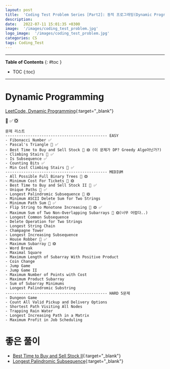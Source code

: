```yaml
---
layout: post
title:  'Coding Test Problem Series [Part2]: 동적 프로그래밍(Dynamic Programming) - 문제'
description: 
date:   2022-07-11 15:01:35 +0300
image:  '/images/coding_test_problem.jpg'
logo_image:  '/images/coding_test_problem.jpg'
categories: CS
tags: Coding_Test
---
```

---

**Table of Contents**
{: #toc }
*  TOC
{:toc}

---

# Dynamic Programming

[LeetCode, Dynamic Programming](https://leetcode.com/tag/dynamic-programming/){:target="_blank"} 

💟 ✅ ❎   

```
문제 리스트
--------------------------------------------- EASY
- Fibonacci Number ✅
- Pascal's Triangle 💟 ✅
- Best Time to Buy and Sell Stock 💟 ❎ (이 문제가 DP? Greedy Algo아닌가?)
- Climbing Stairs 💟 ✅
- Is Subsequence ✅
- Counting Bits ✅
- Min Cost Climbing Stairs 💟 ✅
--------------------------------------------- MEDIUM
- All Possible Full Binary Trees 💟 ❎
- Minimum Cost For Tickets 💟 ❎
- Best Time to Buy and Sell Stock II 💟 ✅  
- Unique Paths 💟 ✅
- Longest Palindromic Subsequence 💟 ❎
- Minimum ASCII Delete Sum for Two Strings
- Minimum Path Sum 💟 ✅ 
- Flip String to Monotone Increasing 💟 ❎ ✅ 
- Maximum Sum of Two Non-Overlapping Subarrays 💟 ❎(너무 어렵다..)
- Longest Common Subsequence
- Delete Operation for Two Strings
- Longest String Chain
- Champagne Tower
- Longest Increasing Subsequence
- House Robber 💟 ✅ 
- Maximum Subarray 💟 ❎
- Word Break
- Maximal Square
- Maximum Length of Subarray With Positive Product
- Coin Change
- Jump Game
- Jump Game II
- Maximum Number of Points with Cost
- Maximum Product Subarray
- Sum of Subarray Minimums
- Longest Palindromic Substring
--------------------------------------------- HARD 5문제
- Dungeon Game
- Count All Valid Pickup and Delivery Options
- Shortest Path Visiting All Nodes
- Trapping Rain Water
- Longest Increasing Path in a Matrix
- Maximum Profit in Job Scheduling
```


# 좋은 풀이

- [Best Time to Buy and Sell Stock II](https://leetcode.com/problems/best-time-to-buy-and-sell-stock-ii/discuss/306427/Different-Python-solutions-with-thinking-process){:target="_blank"}
- [Longest Palindromic Subsequence](https://leetcode.com/problems/longest-palindromic-subsequence/discuss/1600820/Python-solution-bottom-up-based-on-min-edit-distance-with-explanation){:target="_blank"}
